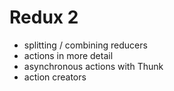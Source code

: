 # Redux 2

- splitting / combining reducers
- actions in more detail
- asynchronous actions with Thunk
- action creators
